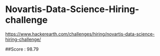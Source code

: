 # Novartis-Data-Science-Hiring-challenge
https://www.hackerearth.com/challenges/hiring/novartis-data-science-hiring-challenge/

##Score : 98.79
